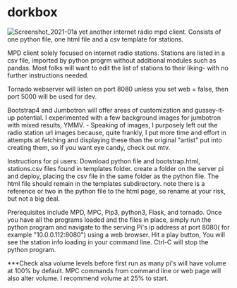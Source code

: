# dorkbox
![Screenshot_2021-01a](https://user-images.githubusercontent.com/16979775/104129177-399c9c80-5331-11eb-8f90-57e8cf368a43.png)
yet another internet radio mpd client.  Consists of one python file, one html file and a csv template for stations.

MPD client solely focused on internet radio stations.  Stations are listed in a csv file, imported by python progrm without additional modules such as pandas. Most folks will want to edit the list of stations to their liking- with no further instructions needed.  

Tornado webserver will listen on port 8080 unless you set web = false, then port 5000 will be used for dev.

Bootstrap4 and Jumbotron will offer areas of customization and gussey-it-up potential.  I experimented with a few background images for jumbotron with mixed results, YMMV.  -  Speaking of images, I purposely left out the radio station url images because, quite frankly, I put more time and effort in attempts at fetching and displaying these than the original "artist" put into creating them, so if you want eye candy, check out mtv.

Instructions for pi users:  Download python file and bootstrap.html, stations.csv files found in templates folder.  create a folder on the server pi and deploy, placing the csv file in the same folder as the python file.  The html file should remain in the templates subdirectory.  note there is a reference or two in the python file to the html page, so rename at your risk, but not a big deal.

Prerequisites include MPD, MPC, Pip3, python3, Flask, and tornado.  Once you have all the programs loaded and the files in place, simply run the python program and navigate to the serving Pi's ip address at port 8080( for example "10.0.0.112:8080") using a web browser.  Hit a play button, You will see the station info loading in your command line.  Ctrl-C will stop the python program.

***Check alsa volume levels before first run as many pi's will have volume at 100% by default.  MPC commands from command line or web page will also alter volume.  I recommend  volume at 25% to start.
